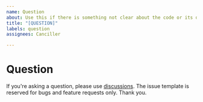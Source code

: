 ```yaml
---
name: Question
about: Use this if there is something not clear about the code or its docs.
title: "[QUESTION]"
labels: question
assignees: Canciller

---
```


# Question

If you're asking a question, please use [discussions](https://github.com/Canciller/react-native-images-to-pdf/discussions).
The issue template is reserved for bugs and feature requests only. Thank you.
